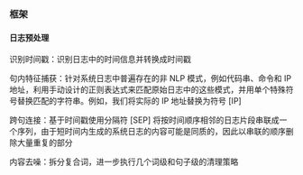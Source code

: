### 框架

#### 日志预处理

识别时间戳：识别日志中的时间信息并转换成时间戳

句内特征捕获：针对系统日志中普遍存在的非 NLP 模式，例如代码串、命令和 IP 地址，利用手动设计的正则表达式来匹配原始日志中的这些模式，并用单个特殊符号替换匹配的字符串。例如，我们将实际的 IP 地址替换为符号 [IP]

跨句连接：基于时间戳使用分隔符 [SEP] 将按时间顺序相邻的日志片段串联成一个序列，由于短时间内生成的系统日志的内容可能是同质的，因此以串联的顺序删除大量重复的部分

内容去噪：拆分复合词，进一步执行几个词级和句子级的清理策略

